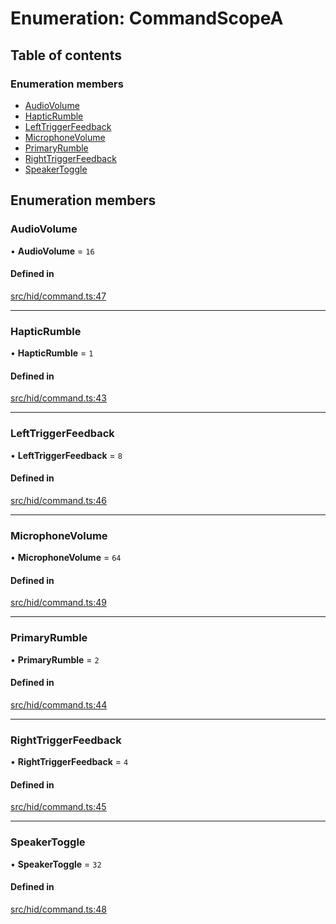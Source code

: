 # Enumeration: CommandScopeA

## Table of contents

### Enumeration members

- [AudioVolume](../wiki/CommandScopeA#audiovolume)
- [HapticRumble](../wiki/CommandScopeA#hapticrumble)
- [LeftTriggerFeedback](../wiki/CommandScopeA#lefttriggerfeedback)
- [MicrophoneVolume](../wiki/CommandScopeA#microphonevolume)
- [PrimaryRumble](../wiki/CommandScopeA#primaryrumble)
- [RightTriggerFeedback](../wiki/CommandScopeA#righttriggerfeedback)
- [SpeakerToggle](../wiki/CommandScopeA#speakertoggle)

## Enumeration members

### AudioVolume

• **AudioVolume** = `16`

#### Defined in

[src/hid/command.ts:47](https://github.com/nsfm/dualsense-ts/blob/ab67fa7/src/hid/command.ts#L47)

___

### HapticRumble

• **HapticRumble** = `1`

#### Defined in

[src/hid/command.ts:43](https://github.com/nsfm/dualsense-ts/blob/ab67fa7/src/hid/command.ts#L43)

___

### LeftTriggerFeedback

• **LeftTriggerFeedback** = `8`

#### Defined in

[src/hid/command.ts:46](https://github.com/nsfm/dualsense-ts/blob/ab67fa7/src/hid/command.ts#L46)

___

### MicrophoneVolume

• **MicrophoneVolume** = `64`

#### Defined in

[src/hid/command.ts:49](https://github.com/nsfm/dualsense-ts/blob/ab67fa7/src/hid/command.ts#L49)

___

### PrimaryRumble

• **PrimaryRumble** = `2`

#### Defined in

[src/hid/command.ts:44](https://github.com/nsfm/dualsense-ts/blob/ab67fa7/src/hid/command.ts#L44)

___

### RightTriggerFeedback

• **RightTriggerFeedback** = `4`

#### Defined in

[src/hid/command.ts:45](https://github.com/nsfm/dualsense-ts/blob/ab67fa7/src/hid/command.ts#L45)

___

### SpeakerToggle

• **SpeakerToggle** = `32`

#### Defined in

[src/hid/command.ts:48](https://github.com/nsfm/dualsense-ts/blob/ab67fa7/src/hid/command.ts#L48)
